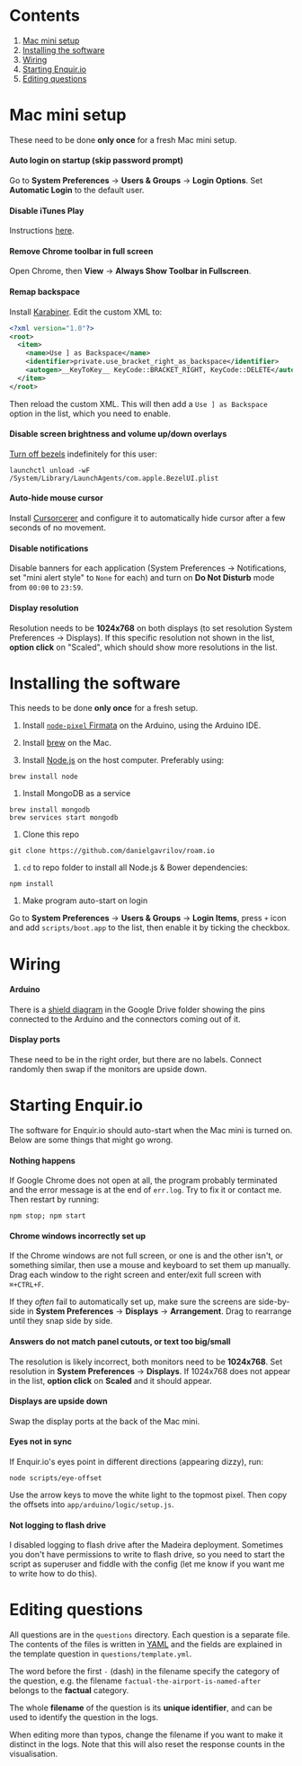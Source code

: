 Contents
========

1. [Mac mini setup](#mac-mini-setup)
2. [Installing the software](#installing-the-software)
3. [Wiring](#wiring)
4. [Starting Enquir.io](#starting-enquirio)
5. [Editing questions](#editing-questions)



Mac mini setup
==============

These need to be done **only once** for a fresh Mac mini setup.

#### Auto login on startup (skip password prompt)

Go to **System Preferences** → **Users & Groups** → **Login Options**. Set **Automatic Login** to the default user.

#### Disable iTunes Play

Instructions [here](http://www.thebitguru.com/projects/iTunesPatch).

#### Remove Chrome toolbar in full screen

Open Chrome, then **View** → **Always Show Toolbar in Fullscreen**.

#### Remap backspace

Install [Karabiner](https://pqrs.org/osx/karabiner/). Edit the custom XML to:

```xml
<?xml version="1.0"?>
<root>
  <item>
    <name>Use ] as Backspace</name>
    <identifier>private.use_bracket_right_as_backspace</identifier>
    <autogen>__KeyToKey__ KeyCode::BRACKET_RIGHT, KeyCode::DELETE</autogen>
  </item>
</root>
```

Then reload the custom XML. This will then add a `Use ] as Backspace` option in the list, which you need to enable.

#### Disable screen brightness and volume up/down overlays

[Turn off bezels](http://apple.stackexchange.com/a/212694) indefinitely for this user:

```
launchctl unload -wF /System/Library/LaunchAgents/com.apple.BezelUI.plist
```

#### Auto-hide mouse cursor

Install [Cursorcerer](http://doomlaser.com/cursorcerer-hide-your-cursor-at-will/) and configure it to automatically hide cursor after a few seconds of no movement.

#### Disable notifications

Disable banners for each application (System Preferences → Notifications, set "mini alert style" to `None` for each) and turn on **Do Not Disturb** mode from `00:00` to `23:59`.

#### Display resolution

Resolution needs to be **1024x768** on both displays (to set resolution System Preferences → Displays). If this specific resolution not shown in the list, **option click** on "Scaled", which should show more resolutions in the list.



Installing the software
=======================

This needs to be done **only once** for a fresh setup.

1. Install [`node-pixel` Firmata](https://github.com/ajfisher/node-pixel/blob/master/firmware/build/node_pixel_firmata/node_pixel_firmata.ino) on the Arduino, using the Arduino IDE.

1. Install [brew](http://brew.sh) on the Mac.

1. Install [Node.js](https://nodejs.org) on the host computer. Preferably using:

  ```
  brew install node
  ```

1. Install MongoDB as a service

  ```
  brew install mongodb
  brew services start mongodb
  ```

1. Clone this repo

  ```
  git clone https://github.com/danielgavrilov/roam.io
  ```

1. `cd` to repo folder to install all Node.js & Bower dependencies:

  ```
  npm install
  ```

1. Make program auto-start on login

  Go to **System Preferences** → **Users & Groups** → **Login Items**, press `+` icon and add `scripts/boot.app` to the list, then enable it by ticking the checkbox.



Wiring
======

#### Arduino

There is a [shield diagram](https://docs.google.com/spreadsheets/d/1edrtmq1ul43iYVfsFOV3o18ER8bILbH1SxsYPFVHQ8U/) in the Google Drive folder showing the pins connected to the Arduino and the connectors coming out of it.

#### Display ports

These need to be in the right order, but there are no labels. Connect randomly then swap if the monitors are upside down.



Starting Enquir.io
==================

The software for Enquir.io should auto-start when the Mac mini is turned on. Below are some things that might go wrong.

#### Nothing happens

If Google Chrome does not open at all, the program probably terminated and the error message is at the end of `err.log`. Try to fix it or contact me. Then restart by running:

```
npm stop; npm start
```

#### Chrome windows incorrectly set up

If the Chrome windows are not full screen, or one is and the other isn't, or something similar, then use a mouse and keyboard to set them up manually. Drag each window to the right screen and enter/exit full screen with `⌘+CTRL+F`.

If they _often_ fail to automatically set up, make sure the screens are side-by-side in **System Preferences** → **Displays** → **Arrangement**. Drag to rearrange until they snap side by side.

#### Answers do not match panel cutouts, or text too big/small

The resolution is likely incorrect, both monitors need to be **1024x768**. Set resolution in **System Preferences** → **Displays**. If 1024x768 does not appear in the list, **option click** on **Scaled** and it should appear.

#### Displays are upside down

Swap the display ports at the back of the Mac mini.

#### Eyes not in sync

If Enquir.io's eyes point in different directions (appearing dizzy), run:

```
node scripts/eye-offset
```

Use the arrow keys to move the white light to the topmost pixel. Then copy the offsets into `app/arduino/logic/setup.js`.

#### Not logging to flash drive

I disabled logging to flash drive after the Madeira deployment. Sometimes you don't have permissions to write to flash drive, so you need to start the script as superuser and fiddle with the config (let me know if you want me to write how to do this).



Editing questions
=================

All questions are in the `questions` directory. Each question is a separate file. The contents of the files is written in [YAML](https://en.wikipedia.org/wiki/YAML#Basic_components) and the fields are explained in the template question in `questions/template.yml`.

The word before the first `-` (dash) in the filename specify the category of the question, e.g. the filename `factual-the-airport-is-named-after` belongs to the **factual** category.

The whole **filename** of the question is its **unique identifier**, and can be used to identify the question in the logs.

When editing more than typos, change the filename if you want to make it distinct in the logs. Note that this will also reset the response counts in the visualisation.
